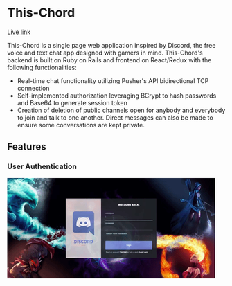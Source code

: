 # This-Chord

[Live link][heroku]

[heroku]: http://this-chord.herokuapp.com

This-Chord is a single page web application inspired by Discord, the free voice and text chat app designed with gamers in mind. This-Chord's backend is built on Ruby on Rails and frontend on React/Redux with the following functionalities:


  * Real-time chat functionality utilizing Pusher's API bidirectional TCP connection
  * Self-implemented authorization leveraging BCrypt to hash passwords and Base64 to generate session token
  * Creation of deletion of public channels open for anybody and everybody to join and talk to one another. Direct messages can also be made to ensure some conversations are kept private.

## Features

### User Authentication

![screenshot](./app/assets/images/auth.gif)
